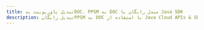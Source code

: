 ---title: تبدیل پاورپوینت بهDOC، PPSM به DOC مبدل رایگان یا Java SDKdescription: تبدیل رایگانPPSM به DOC با استفاده از Java Cloud APIs & SDK. همچنین اسناد Microsoft PowerPoint را در Cloud ایجاد، ویرایش و رندر کنید.---